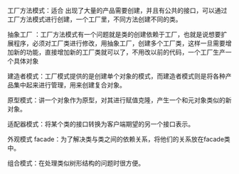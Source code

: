 工厂方法模式：适合 出现了大量的产品需要创建，并且有公共的接口，可以通过工厂方法模式进行创建，一个工厂里，不同方法创建不同的类。

抽象工厂 ：工厂方法模式有一个问题就是类的创建依赖于工厂，也就是说想要扩展程序，必须对工厂类进行修改，用抽象工厂，创建多个工厂类，这样一旦需要增加新的功能，直接增加新的工厂类就可以了，不用改以前的代码，一个工厂生产一个具体对象

建造者模式：工厂模式提供的是创建单个对象的模式，而建造者模式则是将各种产品集中起来进行管理，用来创建复合对象。

原型模式：讲一个对象作为原型，对其进行赋值克隆，产生一个和元对象类似的新对象。

适配器模式：将某个类的接口转换为客户端期望的另一个接口表示。

外观模式 facade：为了解决类与类之间的依赖关系，将他们的关系放在facade类中。

组合模式：在处理类似树形结构的问题时很方便。
